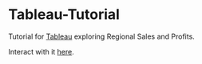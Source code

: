 # Tableau-Tutorial
Tutorial for [Tableau](https://www.tableau.com/) exploring Regional Sales and Profits.

Interact with it [here](http://www.averychan.site/Tableau-Tutorial/).
